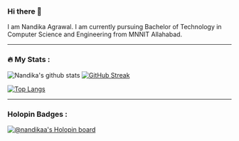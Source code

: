 ### Hi there 👋
I am Nandika Agrawal. I am currently pursuing Bachelor of Technology in Computer Science and Engineering from MNNIT Allahabad. 


<!--
**Nandika-A/Nandika-A** is a ✨ _special_ ✨ repository because its `README.md` (this file) appears on your GitHub profile.

Here are some ideas to get you started:

- 🔭 I’m currently working on ...
- 🌱 I’m currently learning ...
- 👯 I’m looking to collaborate on ...
- 🤔 I’m looking for help with ...
- 💬 Ask me about ...
- 📫 How to reach me: ...
- 😄 Pronouns: ...
- ⚡ Fun fact: ...
-->
---

### :fire: My Stats :
![Nandika's github stats](https://github-readme-stats.vercel.app/api?username=Nandika-A)
[![GitHub Streak](http://github-readme-streak-stats.herokuapp.com?user=Nandika-A&theme=dark&background=000000)](https://git.io/streak-stats)

[![Top Langs](https://github-readme-stats.vercel.app/api/top-langs/?username=Nandika-A&layout=compact&theme=vision-friendly-dark)](https://github.com/Nandika-A/github-readme-stats)

---
### Holopin Badges :
[![@nandikaa's Holopin board](https://holopin.me/@nandikaa)](https://holopin.io/@nandikaa)
